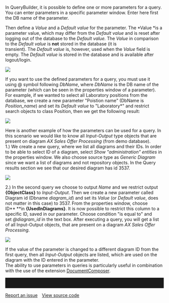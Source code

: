 In QueryBuilder, it is possible to define one or more parameters for a
query. You can enter parameters in a specific parameter window. Enter
here first the DB name of the parameter.

Then define a *Value* and a *Default value* for the parameter. The
*Value *is a parameter value, which may differ from the *Default
value* and is reset after logging out of the database to the *Default*
*value.* The *Value* in comparison to the *Default value* is **not**
stored in the database (it is transient). The *Default value* is,
however, used when the *Value* field is empty. The *Default value* is
stored in the database and is available after logout/login.

![](//images.ctfassets.net/utx1h0gfm1om/5SBsNnmaFGQwCoiwaYY2WE/93ae5c2d7a80db10d98d3b44694baadf/329269.png)

If you want to use the defined parameters for a query, you must use it
using @ symbol following *DbName*, where *DbName* is the DB name of the
parameter (which can be seen in the properties window of a parameter).
For example, if we wanted to select all Laboratory positions from the
database, we create a new parameter "Poistion name" (DbName is
*Position\_name*) and set its *Default value* to "Laboratory\*" and
restrict search objects to class Position, then we get the following
result:  

![](//images.ctfassets.net/utx1h0gfm1om/2TiHCQsZZKkSwCe6woGMMs/09cb0911389da8db4446c26b88023dad/329271.png)

Here is another example of how the parameters can be used for a query.
In this scenario we would like to know all *Input-Output* type objects
that are present on diagram *AX Sales Offer Processing* (from demo
database).  
1.) We create a new query, where we list all diagrams and their IDs. In
order to be able to select ID of a diagram, select *Show
"administration" entities* in the properties window. We also choose
source type as *Generic Diagram* since we want a list of diagrams and
not repository objects. In the Query results section we see that our
desired diagram has id 3537.

![](//images.ctfassets.net/utx1h0gfm1om/5Z8lpwFEhGWa0I6CqcA0MK/cb1f6aae6ce2bfa161a078cc35111e63/329273.png)

2.) In the second query we choose to output *Name* and we restrict
output **{ObjectClass}** to *Input-Output*. Then we create a new
parameter called Diagram id (Dbname *diagram\_id*) and set its *Value*
(or *Default value*, does not matter in this case) to 3537. From the
properties window, choose ID** **in **{UsedInDiagrams}**. It is now
possible to restrict this column to a specific ID, saved in our
parameter. Choose condition "is equal to" and set *@diagram\_id* in the
text box. After executing a query, you will get a list of all
Input-Output objects, that are present on a diagram *AX Sales Offer
Processing*.

![](//images.ctfassets.net/utx1h0gfm1om/3U69ySjWCcusI2MIuwEKG0/d0e812b9beba530459d9e21a110a8e00/329275.png)

If the value of the parameter is changed to a different diagram ID from
the first query, then all *Input-Output* objects are listed, which are
used on the diagram with the ID entered in the parameter.   
The ability to use parameters in queries is particularly useful in
combination with the use of the
extension [DocumentComposer](documentcomposer).
<hr style="padding-top:2rem" />
<a href="https://github.com/process4/docs/issues" target="_blank" class="bgw btn btn-primary btn-lg shadow-sm">Report an issue</a>
<a href="https://github.com/process4/docs" target="_blank" class="bgw btn btn-primary btn-lg shadow-sm" style="margin-left:10px;">View source code</a>